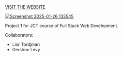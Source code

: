[VISIT THE WEBSITE](https://lior-tor.github.io/JCT-FSWD-Project1/main.html)

[![Screenshot 2025-01-26 133545](https://github.com/user-attachments/assets/dd5c3b70-15e0-4f97-98db-c3c1f6be2256)](https://lior-tor.github.io/JCT-FSWD-Project1/main.html)

Project 1 for JCT course of Full Stack Web Development.

Collaborators:
- Lior Tordjman
- Gershon Levy

